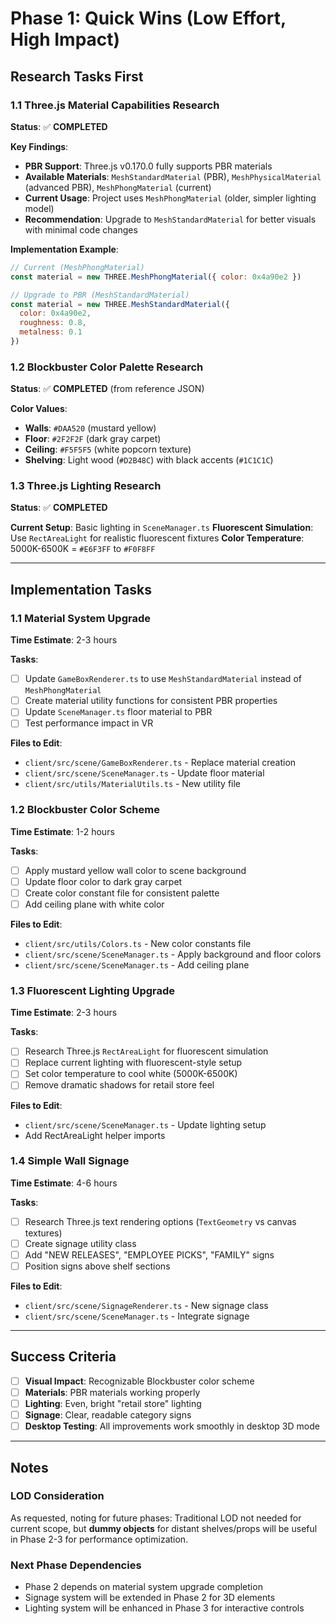 # Phase 1: Quick Wins (Low Effort, High Impact)

## Research Tasks First

### 1.1 Three.js Material Capabilities Research
**Status**: ✅ **COMPLETED**

**Key Findings**:
- **PBR Support**: Three.js v0.170.0 fully supports PBR materials
- **Available Materials**: `MeshStandardMaterial` (PBR), `MeshPhysicalMaterial` (advanced PBR), `MeshPhongMaterial` (current)
- **Current Usage**: Project uses `MeshPhongMaterial` (older, simpler lighting model)
- **Recommendation**: Upgrade to `MeshStandardMaterial` for better visuals with minimal code changes

**Implementation Example**:
```javascript
// Current (MeshPhongMaterial)
const material = new THREE.MeshPhongMaterial({ color: 0x4a90e2 })

// Upgrade to PBR (MeshStandardMaterial)
const material = new THREE.MeshStandardMaterial({ 
  color: 0x4a90e2,
  roughness: 0.8,
  metalness: 0.1
})
```

### 1.2 Blockbuster Color Palette Research
**Status**: ✅ **COMPLETED** (from reference JSON)

**Color Values**:
- **Walls**: `#DAA520` (mustard yellow)
- **Floor**: `#2F2F2F` (dark gray carpet)
- **Ceiling**: `#F5F5F5` (white popcorn texture)
- **Shelving**: Light wood (`#D2B48C`) with black accents (`#1C1C1C`)

### 1.3 Three.js Lighting Research
**Status**: ✅ **COMPLETED**

**Current Setup**: Basic lighting in `SceneManager.ts`
**Fluorescent Simulation**: Use `RectAreaLight` for realistic fluorescent fixtures
**Color Temperature**: 5000K-6500K = `#E6F3FF` to `#F0F8FF`

---

## Implementation Tasks

### 1.1 Material System Upgrade
**Time Estimate**: 2-3 hours

**Tasks**:
- [ ] Update `GameBoxRenderer.ts` to use `MeshStandardMaterial` instead of `MeshPhongMaterial`
- [ ] Create material utility functions for consistent PBR properties
- [ ] Update `SceneManager.ts` floor material to PBR
- [ ] Test performance impact in VR

**Files to Edit**:
- `client/src/scene/GameBoxRenderer.ts` - Replace material creation
- `client/src/scene/SceneManager.ts` - Update floor material
- `client/src/utils/MaterialUtils.ts` - New utility file

### 1.2 Blockbuster Color Scheme
**Time Estimate**: 1-2 hours

**Tasks**:
- [ ] Apply mustard yellow wall color to scene background
- [ ] Update floor color to dark gray carpet
- [ ] Create color constant file for consistent palette
- [ ] Add ceiling plane with white color

**Files to Edit**:
- `client/src/utils/Colors.ts` - New color constants file
- `client/src/scene/SceneManager.ts` - Apply background and floor colors
- `client/src/scene/SceneManager.ts` - Add ceiling plane

### 1.3 Fluorescent Lighting Upgrade
**Time Estimate**: 2-3 hours

**Tasks**:
- [ ] Research Three.js `RectAreaLight` for fluorescent simulation
- [ ] Replace current lighting with fluorescent-style setup
- [ ] Set color temperature to cool white (5000K-6500K)
- [ ] Remove dramatic shadows for retail store feel

**Files to Edit**:
- `client/src/scene/SceneManager.ts` - Update lighting setup
- Add RectAreaLight helper imports

### 1.4 Simple Wall Signage
**Time Estimate**: 4-6 hours

**Tasks**:
- [ ] Research Three.js text rendering options (`TextGeometry` vs canvas textures)
- [ ] Create signage utility class
- [ ] Add "NEW RELEASES", "EMPLOYEE PICKS", "FAMILY" signs
- [ ] Position signs above shelf sections

**Files to Edit**:
- `client/src/scene/SignageRenderer.ts` - New signage class
- `client/src/scene/SceneManager.ts` - Integrate signage

---

## Success Criteria

- [ ] **Visual Impact**: Recognizable Blockbuster color scheme
- [ ] **Materials**: PBR materials working properly
- [ ] **Lighting**: Even, bright "retail store" lighting
- [ ] **Signage**: Clear, readable category signs
- [ ] **Desktop Testing**: All improvements work smoothly in desktop 3D mode

---

## Notes

### LOD Consideration
As requested, noting for future phases: Traditional LOD not needed for current scope, but **dummy objects** for distant shelves/props will be useful in Phase 2-3 for performance optimization.

### Next Phase Dependencies
- Phase 2 depends on material system upgrade completion
- Signage system will be extended in Phase 2 for 3D elements
- Lighting system will be enhanced in Phase 3 for interactive controls
